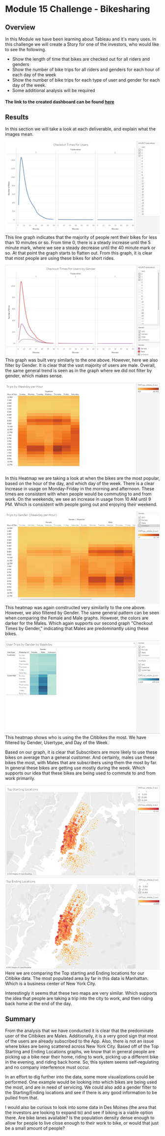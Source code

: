 # Module 15 Challenge - Bikesharing

## Overview
In this Module we have been learning about Tableau and it's many uses. In this challenge we will create a Story for one of the investors, who would like to see the following. 
* Show the length of time that bikes are checked out for all riders and genders
* Show the number of bike trips for all riders and genders for each hour of each day of the week
* Show the number of bike trips for each type of user and gender for each day of the week.
* Some additional analysis will be required

#### The link to the created dashboard can be found [here](https://public.tableau.com/app/profile/justin.kehm/viz/Module_15bikesharing/Story#1)
## Results
In this section we will take a look at each deliverable, and explain what the images mean. 


![link to Checkout Times](https://github.com/jkehm/bikesharing/blob/main/images/Checkout%20Times%20for%20Users.png)
This line graph indicates that the majority of people rent their bikes for less than 10 minutes or so. From time 0, there is a steady increase until the 5 minute mark, where we see a steady decrease until the 40 minute mark or so. At that point the graph starts to flatten out. From this graph, it is clear that most people are using these bikes for short rides. 

![link to Checkout Times by Gender](https://github.com/jkehm/bikesharing/blob/main/images/Checkout%20Times%20for%20Users%20by%20Gender.png)
This graph was built very similarly to the one above. However, here we also filter by Gender. It is clear that the vast majority of users are male. Overall, the same general trend is seen as in the graph where we did not filter by gender, which makes sense. 

![link to Trips by weekday per hour](https://github.com/jkehm/bikesharing/blob/main/images/Trips%20by%20Weekday%20Per%20Hour.png)
In this Heatmap we are taking a look at when the bikes are the most popular, based on the hour of the day, and which day of the week. There is a clear increase in usage on Monday-Friday in the morning and afternoon. These times are consistent with when people would be commuting to and from work. On the weekends, we see an increase in usage from 10 AM until 9 PM. Which is consistent with people going out and enjoying their weekend. 

![link to Trips by Gender Weekday per Hour](https://github.com/jkehm/bikesharing/blob/main/images/Trips%20by%20Gender%20weeday%20per%20hour.png)
This heatmap was again constructed very similarily to the one above. However, we also filtered by Gender. The same general pattern can be seen when comparing the Female and Male graphs. However, the colors are darker for the Males. Which again supports our second graph "Checkout Times by Gender," indicating that Males are predominantly using these bikes.

![link to User Trips by gender by weekday](https://github.com/jkehm/bikesharing/blob/main/images/User%20Trips%20by%20Gender%20by%20Weekday.png)
This heatmap shows who is using the the Citibikes the most. We have filtered by Gender, Usertype, and Day of the Week. 

Based on our graph, it is clear that Subscribers are more likely to use these bikes on average than a general customer. And certainly, males use these bikes the most, with Males that are subscribers using them the most by far. In general these bikes are getting use mostly during the week. Which supports our idea that these bikes are being used to commute to and from work primarily.

![link to Top Starting Locations](https://github.com/jkehm/bikesharing/blob/main/images/Top%20Starting%20Locations.png)
![link to Top Ending Locations](https://github.com/jkehm/bikesharing/blob/main/images/Top%20Ending%20Locations.png)
Here we are comparing the Top starting and Ending locations for our Citibike data. The most populated area by far in this data is Manhattan. Which is a business center of New York City. 

Interestingly it seems that these two maps are  very similar. Which supports the idea that people are taking a trip into the city to work, and then riding back home at the end of the day.

## Summary
From the analysis that we have conducted it is clear that the predominate user of the Citibikes are Males. Additionally, it is a very good sign that most of the users are already subscribed to the App. Also, there is not an issue where bikes are being scattered across New York City. Based off of the Top Starting and Ending Locations graphs, we know that in general people are picking up a bike near their home, riding to work, picking up a different bike in the evening, and riding back home. So, this system seems self-regulating and no company interference must occur. 

In an effort to dig further into the data, some more visualizations could be performed. One example would be looking into which bikes are being used the most, and are in need of servicing. We could also add a gender filter to the Starting/Ending locations and see if there is any good information to be pulled from that.

I would also be curious to look into some data in Des Moines (the area that the investors are looking to expand to) and see if biking is a viable option there. Are bike lanes available? Is the population density dense enough to allow for people to live close enough to their work to bike, or would that just be a small amount of people?
